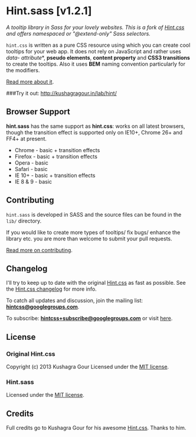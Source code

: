 # Hint.sass [v1.2.1]
*A tooltip library in Sass for your lovely websites. This is a fork of [Hint.css](http://kushagragour.in/lab/hint/) and offers namespaced or "@extend-only" Sass selectors.*

`hint.css` is written as a pure CSS resource using which you can create cool tooltips for your web app. It does not rely on JavaScript and rather uses **data-* attribute**, **pseudo elements**, **content property** and **CSS3 transitions** to create the tooltips. Also it uses **BEM** naming convention particularly for the modifiers.

[Read more about it](http://kushagragour.in/blog/2013/02/years-first-side-project-hint/).


###Try it out:
http://kushagragour.in/lab/hint/


## Browser Support
**hint.sass** has the same support as **hint.css**: works on all latest browsers, though the transition effect is supported only on IE10+, Chrome 26+ and FF4+ at present.

- Chrome - basic + transition effects
- Firefox - basic + transition effects
- Opera - basic
- Safari - basic
- IE 10+ - basic + transition effects
- IE 8 & 9 - basic


## Contributing
`hint.sass` is developed in SASS and the source files can be found in the `lib/` directory.

If you would like to create more types of tooltips/ fix bugs/ enhance the library etc. you are more than welcome to submit your pull requests.

[Read more on contributing](./CONTRIBUTING.md).

## Changelog
I'll try to keep up to date with the original [Hint.css](https://github.com/chinchang/hint.css) as fast as possible.
See the [Hint.css changelog](https://github.com/chinchang/hint.css/wiki/Changelog) for more info.

To catch all updates and discussion, join the mailing list: **hintcss@googlegroups.com**.

To subscribe: **hintcss+subscribe@googlegroups.com** or visit [here](https://groups.google.com/forum/?fromgroups=#!forum/hintcss).

## License
### Original Hint.css
Copyright (c) 2013 Kushagra Gour
Licensed under the [MIT license](http://opensource.org/licenses/MIT).
### Hint.sass
Licensed under the [MIT license](http://opensource.org/licenses/MIT).

## Credits
Full credits go to Kushagra Gour for his awesome [Hint.css](http://kushagragour.in/lab/hint/). Thanks to him.
